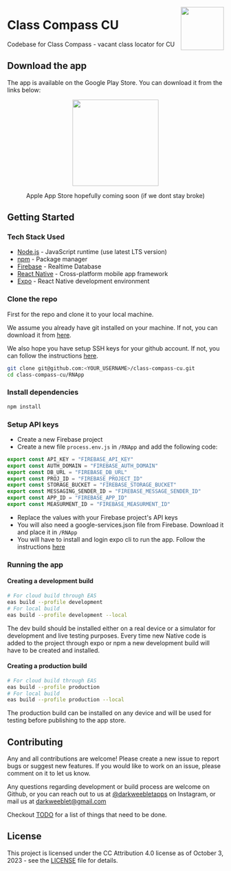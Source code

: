 <a href="classcompass.github.io" target="_blank"><img src="https://classcompass.github.io/icon.png" width="100px" align="right"></a>

# Class Compass CU

Codebase for Class Compass - vacant class locator for CU


## Download the app

The app is available on the Google Play Store. You can download it from the links below:

<center>
      
<a href="https://play.google.com/store/apps/details?id=com.darkweeblet.classcompass" target="_blank"><img width="200px" src="https://play.google.com/intl/en_us/badges/static/images/badges/en_badge_web_generic.png"></a>
      
Apple App Store hopefully coming soon (if we dont stay broke)
  
</center>

## Getting Started

### Tech Stack Used

* [Node.js](https://nodejs.org/en/) - JavaScript runtime (use latest LTS version)
* [npm](https://www.npmjs.com/) - Package manager
* [Firebase](https://firebase.google.com/) - Realtime Database 
* [React Native](https://reactnative.dev/) - Cross-platform mobile app framework
* [Expo](https://expo.io/) - React Native development environment

### Clone the repo

First for the repo and clone it to your local machine.

We assume you already have git installed on your machine. If not, you can download it from [here](https://git-scm.com/downloads).

We also hope you have setup SSH keys for your github account. If not, you can follow the instructions [here](https://docs.github.com/en/github/authenticating-to-github/connecting-to-github-with-ssh).


```bash
git clone git@github.com:<YOUR_USERNAME>/class-compass-cu.git
cd class-compass-cu/RNApp
```

### Install dependencies

```bash
npm install
```

### Setup API keys

* Create a new Firebase project
* Create a new file `process.env.js` in `/RNApp` and add the following code:

```javascript
export const API_KEY = "FIREBASE_API_KEY"
export const AUTH_DOMAIN = "FIREBASE_AUTH_DOMAIN"
export const DB_URL = "FIREBASE_DB_URL"
export const PROJ_ID = "FIREBASE_PROJECT_ID"
export const STORAGE_BUCKET = "FIREBASE_STORAGE_BUCKET"
export const MESSAGING_SENDER_ID = "FIREBASE_MESSAGE_SENDER_ID"
export const APP_ID = "FIREBASE_APP_ID"
export const MEASURMENT_ID = "FIREBASE_MEASURMENT_ID"
```

* Replace the values with your Firebase project's API keys
* You will also need a google-services.json file from Firebase. Download it and place it in `/RNApp`
* You will have to install and login expo cli to run the app. Follow the instructions [here](https://docs.expo.io/get-started/installation/)


### Running the app

#### Creating a development build

```bash
# For cloud build through EAS
eas build --profile development
# For local build
eas build --profile development --local
```

The dev build should be installed either on a real device or a simulator for development and live testing purposes.
Every time new Native code is added to the project through expo or npm a new development build will have to be created and installed.

#### Creating a production build

```bash
# For cloud build through EAS
eas build --profile production
# For local build
eas build --profile production --local
```

The production build can be installed on any device and will be used for testing before publishing to the app store.

## Contributing

Any and all contributions are welcome! Please create a new issue to report bugs or suggest new features. If you would like to work on an issue, please comment on it to let us know.

Any questions regarding development or build process are welcome on Github, or you can reach out to us at [@darkweebletapps](https://www.instagram.com/darkweebletapps/) on Instagram, or mail us at [darkweeblet@gmail.com](mailto:darkweeblet@gmail.com)

Checkout [TODO](./TODO.md) for a list of things that need to be done.

## License

This project is licensed under the CC Attribution 4.0 license as of October 3, 2023 - see the [LICENSE](/LICENSE) file for details.